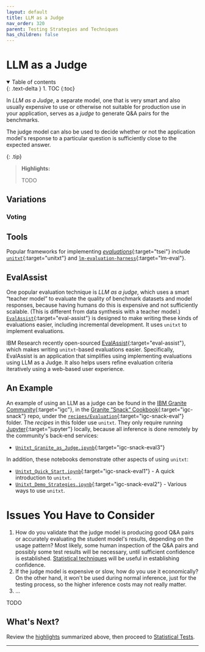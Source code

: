 ```yaml
---
layout: default
title: LLM as a Judge
nav_order: 320
parent: Testing Strategies and Techniques
has_children: false
---
```


# LLM as a Judge

<details open markdown="block">
  <summary>
    Table of contents
  </summary>
  {: .text-delta }
1. TOC
{:toc}
</details>

In _LLM as a Judge_, a separate model, one that is very smart and also usually expensive to use or otherwise not suitable for production use in your application, serves as a _judge_ to generate Q&A pairs for the benchmarks. 

The judge model can also be used to decide whether or not the application model's response to a particular question is sufficiently close to the expected answer.

<a id="highlights"></a>

{: .tip}
> **Highlights:**
>
> TODO

## Variations

### Voting

## Tools

Popular frameworks for implementing [_evaluations_](https://the-ai-alliance.github.io/trust-safety-evals/){:target="tsei"} include [`unitxt`](https://www.unitxt.ai){:target="unitxt"} and [`lm-evaluation-harness`](https://github.com/EleutherAI/lm-evaluation-harness){:target="lm-eval"}.


## EvalAssist

One popular evaluation technique is _LLM as a judge_, which uses a smart &ldquo;teacher model&rdquo; to evaluate the quality of benchmark datasets and model responses, because having humans do this is expensive and not sufficiently scalable. (This is different from data synthesis with a teacher model.) [`EvalAssist`](https://ibm.github.io/eval-assist/){:target="eval-assist"} is designed to make writing these kinds of evaluations easier, including incremental development. It uses `unitxt` to implement evaluations.

IBM Research recently open-sourced [EvalAssist](https://ibm.github.io/eval-assist/){:target="eval-assist"}, which makes writing `unitxt`-based evaluations easier. Specifically, EvalAssist is an application that simplifies using implementing evaluations using LLM as a Judge. It also helps users refine evaluation criteria iteratively using a web-based user experience. 

## An Example

An example of using an LLM as a judge can be found in the [IBM Granite Community](https://github.com/ibm-granite-community){:target="igc"}, in the [Granite &ldquo;Snack&ldquo; Cookbook](https://github.com/ibm-granite-community/granite-snack-cookbook){:target="igc-snack"} repo, under the [`recipes/Evaluation`](https://github.com/ibm-granite-community/granite-snack-cookbook/tree/main/recipes/Evaluation){:target="igc-snack-eval"} folder. The _recipes_ in this folder use `unitxt`. They only require running [Jupyter](https://jupyter.org/){:target="jupyter"} locally, because all inference is done remotely by the community's back-end services:

* [`Unitxt_Granite_as_Judge.ipynb`](https://github.com/ibm-granite-community/granite-snack-cookbook/tree/main/recipes/Evaluation/Unitxt_Granite_as_Judge.ipynb){:target="igc-snack-eval3"}

In addition, these notebooks demonstrate other aspects of using `unitxt`:

* [`Unitxt_Quick_Start.ipynb`](https://github.com/ibm-granite-community/granite-snack-cookbook/tree/main/recipes/Evaluation/Unitxt_Quick_Start.ipynb){:target="igc-snack-eval1"} - A quick introduction to `unitxt`.
* [`Unitxt_Demo_Strategies.ipynb`](https://github.com/ibm-granite-community/granite-snack-cookbook/tree/main/recipes/Evaluation/Unitxt_Demo_Strategies.ipynb){:target="igc-snack-eval2"} - Various ways to use `unitxt`.

# Issues You Have to Consider

1. How do you validate that the judge model is producing good Q&A pairs or accurately evaluating the student model's results, depending on the usage pattern? Most likely, some human inspection of the Q&A pairs and possibly some test results will be necessary, until sufficient confidence is established. [Statistical techniques]({{site.baseurl}}/testing-strategies/statistical-tests) will be useful in establishing confidence. 
2. If the judge model is expensive or slow, how do you use it economically? On the other hand, it won't be used during normal inference, just for the testing process, so the higher inference costs may not really matter.
3. ...

TODO

## What's Next?

Review the [highlights](#highlights) summarized above, then proceed to [Statistical Tests]({{site.baseurl}}/testing-strategies/statistical-tests/).

---
